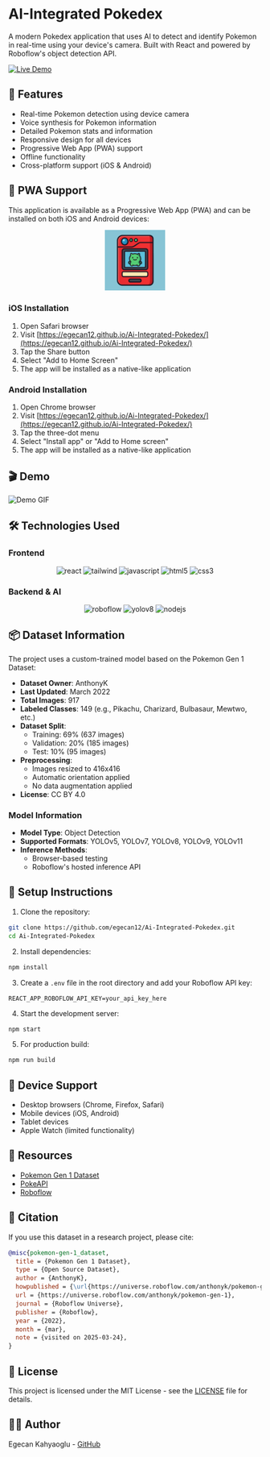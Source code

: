 # AI-Integrated Pokedex

A modern Pokedex application that uses AI to detect and identify Pokemon in real-time using your device's camera. Built with React and powered by Roboflow's object detection API.

[![Live Demo](https://github.com/user-attachments/assets/322454cf-a7e6-43fa-84d6-747ec99b3029)](https://egecan12.github.io/Ai-Integrated-Pokedex/)

## 🚀 Features

- Real-time Pokemon detection using device camera
- Voice synthesis for Pokemon information
- Detailed Pokemon stats and information
- Responsive design for all devices
- Progressive Web App (PWA) support
- Offline functionality
- Cross-platform support (iOS & Android)

## 📱 PWA Support

This application is available as a Progressive Web App (PWA) and can be installed on both iOS and Android devices:

<div align="center">
  <img src="icon.png" alt="PWA Icon" width="120" height="120"/>
</div>

### iOS Installation
1. Open Safari browser
2. Visit [https://egecan12.github.io/Ai-Integrated-Pokedex/](https://egecan12.github.io/Ai-Integrated-Pokedex/)
3. Tap the Share button
4. Select "Add to Home Screen"
5. The app will be installed as a native-like application

### Android Installation
1. Open Chrome browser
2. Visit [https://egecan12.github.io/Ai-Integrated-Pokedex/](https://egecan12.github.io/Ai-Integrated-Pokedex/)
3. Tap the three-dot menu
4. Select "Install app" or "Add to Home screen"
5. The app will be installed as a native-like application

## 🎬 Demo

![Demo GIF](demo1.gif)

## 🛠️ Technologies Used

### Frontend
<div align="center">
  <img src="https://cdn.jsdelivr.net/gh/devicons/devicon/icons/react/react-original.svg" alt="react" width="40" height="40"/>
  <img src="https://cdn.jsdelivr.net/gh/devicons/devicon/icons/tailwindcss/tailwindcss-plain.svg" alt="tailwind" width="40" height="40"/>
  <img src="https://cdn.jsdelivr.net/gh/devicons/devicon/icons/javascript/javascript-original.svg" alt="javascript" width="40" height="40"/>
  <img src="https://cdn.jsdelivr.net/gh/devicons/devicon/icons/html5/html5-original.svg" alt="html5" width="40" height="40"/>
  <img src="https://cdn.jsdelivr.net/gh/devicons/devicon/icons/css3/css3-original.svg" alt="css3" width="40" height="40"/>
</div>

### Backend & AI
<div align="center">
  <img src="https://raw.githubusercontent.com/roboflow-ai/roboflow-js-browser/main/docs/roboflow-logo.svg" alt="roboflow" width="40" height="40"/>
  <img src="https://raw.githubusercontent.com/ultralytics/yolov5/master/docs/images/logo.png" alt="yolov8" width="40" height="40"/>
  <img src="https://cdn.jsdelivr.net/gh/devicons/devicon/icons/nodejs/nodejs-original.svg" alt="nodejs" width="40" height="40"/>
</div>

## 📦 Dataset Information

The project uses a custom-trained model based on the Pokemon Gen 1 Dataset:

- **Dataset Owner**: AnthonyK
- **Last Updated**: March 2022
- **Total Images**: 917
- **Labeled Classes**: 149 (e.g., Pikachu, Charizard, Bulbasaur, Mewtwo, etc.)
- **Dataset Split**:
  - Training: 69% (637 images)
  - Validation: 20% (185 images)
  - Test: 10% (95 images)
- **Preprocessing**:
  - Images resized to 416x416
  - Automatic orientation applied
  - No data augmentation applied
- **License**: CC BY 4.0

### Model Information
- **Model Type**: Object Detection
- **Supported Formats**: YOLOv5, YOLOv7, YOLOv8, YOLOv9, YOLOv11
- **Inference Methods**:
  - Browser-based testing
  - Roboflow's hosted inference API

## 🔧 Setup Instructions

1. Clone the repository:
```bash
git clone https://github.com/egecan12/Ai-Integrated-Pokedex.git
cd Ai-Integrated-Pokedex
```

2. Install dependencies:
```bash
npm install
```

3. Create a `.env` file in the root directory and add your Roboflow API key:
```env
REACT_APP_ROBOFLOW_API_KEY=your_api_key_here
```

4. Start the development server:
```bash
npm start
```

5. For production build:
```bash
npm run build
```

## 📱 Device Support

- Desktop browsers (Chrome, Firefox, Safari)
- Mobile devices (iOS, Android)
- Tablet devices
- Apple Watch (limited functionality)

## 🔗 Resources

- [Pokemon Gen 1 Dataset](https://universe.roboflow.com/anthonyk/pokemon-gen-1)
- [PokeAPI](https://pokeapi.co/)
- [Roboflow](https://roboflow.com/)

## 📝 Citation

If you use this dataset in a research project, please cite:

```bibtex
@misc{pokemon-gen-1_dataset,
  title = {Pokemon Gen 1 Dataset},
  type = {Open Source Dataset},
  author = {AnthonyK},
  howpublished = {\url{https://universe.roboflow.com/anthonyk/pokemon-gen-1}},
  url = {https://universe.roboflow.com/anthonyk/pokemon-gen-1},
  journal = {Roboflow Universe},
  publisher = {Roboflow},
  year = {2022},
  month = {mar},
  note = {visited on 2025-03-24},
}
```

## 📄 License

This project is licensed under the MIT License - see the [LICENSE](LICENSE) file for details.

## 👨‍💻 Author

Egecan Kahyaoglu - [GitHub](https://github.com/egecan12)
